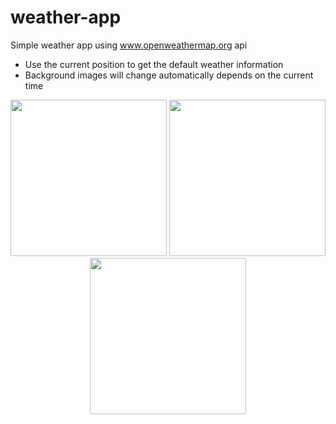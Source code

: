 # weather-app
Simple weather app using www.openweathermap.org api

* Use the current position to get the default weather information
* Background images will change automatically depends on the current time

<p align="center">
  <img src="src/assets/imgs/weather-day.png" width="250"/>
  <img src="src/assets/imgs/weather-afternoon.png" width="250"/>
  <img src="src/assets/imgs/weather-night.png" width="250"/>
</p>